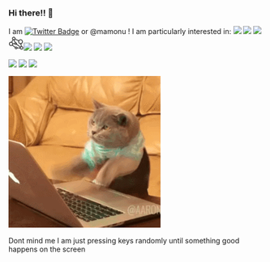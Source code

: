 ### Hi there!! 👋 




I am [![Twitter Badge](https://img.shields.io/badge/-_TheodoreM_-blue?style=flat-square&logo=twitter&logoColor=white)](https://twitter.com/_TheodoreM_) or @mamonu ! 
I am particularly interested in:  <img height="30" src="https://cdn.jsdelivr.net/npm/simple-icons@v3/icons/python.svg" /> <img height="30" src="https://cdn.jsdelivr.net/npm/simple-icons@3.13.0/icons/scala.svg" /> <img height="30" src="https://cdn.jsdelivr.net/npm/simple-icons@3.13.0/icons/apachespark.svg" /> <img height="30" src="https://github.com/mamonu/mamonu/raw/master/graphicon.png" /><img height="30" src="https://cdn.jsdelivr.net/npm/simple-icons@v3/icons/pytorch.svg" /> <img height="30" src="https://cdn.jsdelivr.net/npm/simple-icons@v3/icons/apple.svg" /> <img height="30" src="https://cdn.jsdelivr.net/npm/simple-icons@v3/icons/linux.svg" /> 

![](https://github-profile-summary-cards.vercel.app/api/cards/profile-details?username=mamonu&theme=monokai)
![](https://github-profile-summary-cards.vercel.app/api/cards/stats?username=mamonu&theme=monokai)
![](https://github-profile-summary-cards.vercel.app/api/cards/most-commit-language?username=mamonu&theme=monokai)


![hey](https://github.com/mamonu/mamonu/raw/master/2GU.gif)

Dont mind me I am just pressing keys randomly until something good happens on the screen

<!--
**mamonu/mamonu** is a ✨ _special_ ✨ repository because its `README.md` (this file) appears on your GitHub profile.

Here are some ideas to get you started:

- 🔭 I’m currently working on ...
- 🌱 I’m currently learning ...
- 👯 I’m looking to collaborate on ...
- 🤔 I’m looking for help with ...
- 💬 Ask me about ...
- 📫 How to reach me: ...
- 😄 Pronouns: ...
- ⚡ Fun fact: ...
-->
